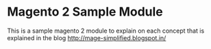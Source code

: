 # Magento 2 Sample Module

This is a sample magento 2 module to explain on each concept that is explained in the blog http://mage-simplified.blogspot.in/

